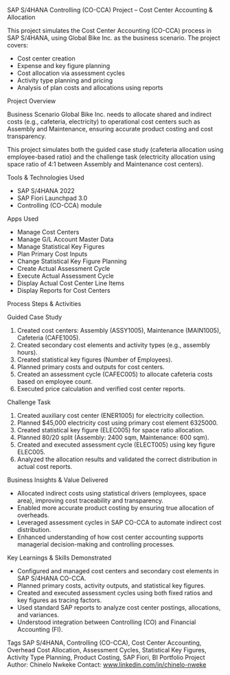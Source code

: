 SAP S/4HANA Controlling (CO-CCA) Project – Cost Center Accounting & Allocation

This project simulates the Cost Center Accounting (CO-CCA) process in SAP S/4HANA, using Global Bike Inc. as the business scenario. 
The project covers:
* Cost center creation
* Expense and key figure planning
* Cost allocation via assessment cycles
* Activity type planning and pricing
* Analysis of plan costs and allocations using reports

Project Overview

Business Scenario
Global Bike Inc. needs to allocate shared and indirect costs (e.g., cafeteria, electricity) to operational cost centers such as Assembly and Maintenance,
ensuring accurate product costing and cost transparency.

This project simulates both the guided case study (cafeteria allocation using employee-based ratio) and the challenge task
(electricity allocation using space ratio of 4:1 between Assembly and Maintenance cost centers).

Tools & Technologies Used

* SAP S/4HANA 2022
* SAP Fiori Launchpad 3.0
* Controlling (CO-CCA) module

Apps Used

* Manage Cost Centers
* Manage G/L Account Master Data
* Manage Statistical Key Figures
* Plan Primary Cost Inputs
* Change Statistical Key Figure Planning
* Create Actual Assessment Cycle
* Execute Actual Assessment Cycle
* Display Actual Cost Center Line Items
* Display Reports for Cost Centers

Process Steps & Activities

Guided Case Study

1. Created cost centers: Assembly (ASSY1005), Maintenance (MAIN1005), Cafeteria (CAFE1005).
2. Created secondary cost elements and activity types (e.g., assembly hours).
3. Created statistical key figures (Number of Employees).
4. Planned primary costs and outputs for cost centers.
5. Created an assessment cycle (CAFEC005) to allocate cafeteria costs based on employee count.
6. Executed price calculation and verified cost center reports.

Challenge Task

1. Created auxiliary cost center (ENER1005) for electricity collection.
2. Planned \$45,000 electricity cost using primary cost element 6325000.
3. Created statistical key figure (ELEC005) for space ratio allocation.
4. Planned 80/20 split (Assembly: 2400 sqm, Maintenance: 600 sqm).
5. Created and executed assessment cycle (ELECT005) using key figure ELEC005.
6. Analyzed the allocation results and validated the correct distribution in actual cost reports.

Business Insights & Value Delivered

* Allocated indirect costs using statistical drivers (employees, space area), improving cost traceability and transparency.
* Enabled more accurate product costing by ensuring true allocation of overheads.
* Leveraged assessment cycles in SAP CO-CCA to automate indirect cost distribution.
* Enhanced understanding of how cost center accounting supports managerial decision-making and controlling processes.

Key Learnings & Skills Demonstrated

* Configured and managed cost centers and secondary cost elements in SAP S/4HANA CO-CCA.
* Planned primary costs, activity outputs, and statistical key figures.
* Created and executed assessment cycles using both fixed ratios and key figures as tracing factors.
* Used standard SAP reports to analyze cost center postings, allocations, and variances.
* Understood integration between Controlling (CO) and Financial Accounting (FI).

Tags
SAP S/4HANA, Controlling (CO-CCA), Cost Center Accounting, Overhead Cost Allocation, Assessment Cycles, Statistical Key Figures, 
Activity Type Planning, Product Costing, SAP Fiori, BI Portfolio Project
Author: Chinelo Nwkeke
Contact: www.linkedin.com/in/chinelo-nweke 
